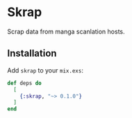 # Skrap

Scrap data from manga scanlation hosts.

## Installation

Add `skrap` to your `mix.exs`:

```elixir
def deps do
  [
    {:skrap, "~> 0.1.0"}
  ]
end
```

